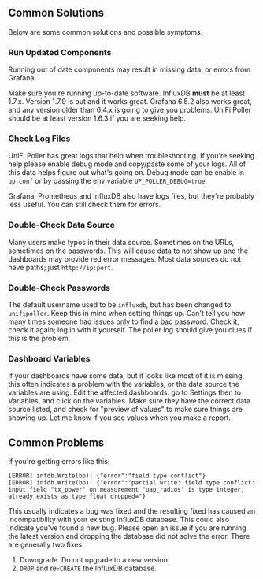 ## Common Solutions

Below are some common solutions and possible symptoms.

### Run Updated Components

Running out of date components may result in missing data, or errors from Grafana.

Make sure you're running up-to-date software. InfluxDB **must** be at least
1.7.x. Version 1.7.9 is out and it works great. Grafana 6.5.2 also works great,
and any version older than 6.4.x is going to give you problems.
UniFi Poller should be at least version 1.6.3 if you are seeking help.

### Check Log Files

UniFi Poller has great logs that help when troubleshooting. If you're seeking help
please enable debug mode and copy/paste some of your logs. All of this data helps
figure out what's going on. Debug mode can be enable in `up.conf` or by passing
the env variable `UP_POLLER_DEBUG=true`.

Grafana, Prometheus and InfluxDB also have logs files, but they're probably
less useful. You can still check them for errors.

### Double-Check Data Source

Many users make typos in their data source. Sometimes on the URLs, sometimes on the
passwords. This will cause data to not show up and the dashboards may provide red
error messages. Most data sources do not have paths; just `http://ip:port`.

### Double-Check Passwords

The default username used to be `influxdb`, but has been changed to `unifipoller`.
Keep this in mind when setting things up. Can't tell you how many times someone had
issues only to find a bad password. Check it, check it again; log in with it yourself.
The poller log should give you clues if this is the problem.

### Dashboard Variables

If your dashboards have some data, but it looks like most of it is missing, this often
indicates a problem with the variables, or the data source the variables are using.
Edit the affected dashboards: go to Settings then to Variables, and click on the variables.
Make sure they have the correct data source listed, and check for "preview of values"
to make sure things are showing up. Let me know if you see values when you make a report.

## Common Problems

If you're getting errors like this:

```shell
[ERROR] infdb.Write(bp): {"error":"field type conflict"}
[ERROR] infdb.Write(bp): {"error":"partial write: field type conflict: input field "tx_power" on measurement "uap_radios" is type integer, already exists as type float dropped="}
```

This usually indicates a bug was fixed and the resulting fixed has caused an
incompatibility with your existing InfluxDB database. This could also indicate
you've found a new bug. Please open an issue if you are running the latest
version and dropping the database did not solve the error. There are generally two fixes:

1.  Downgrade. Do not upgrade to a new version.
1.  `DROP` and re-`CREATE` the InfluxDB database.
